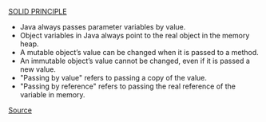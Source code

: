 [SOLID PRINCIPLE](http://butunclebob.com/ArticleS.UncleBob.PrinciplesOfOod)

- Java always passes parameter variables by value.
- Object variables in Java always point to the real object in the memory heap.
- A mutable object’s value can be changed when it is passed to a method.
- An immutable object’s value cannot be changed, even if it is passed a new value.
- "Passing by value" refers to passing a copy of the value.
- "Passing by reference" refers to passing the real reference of the variable in memory.

[Source](https://www.infoworld.com/article/3512039/does-java-pass-by-reference-or-pass-by-value.html)
